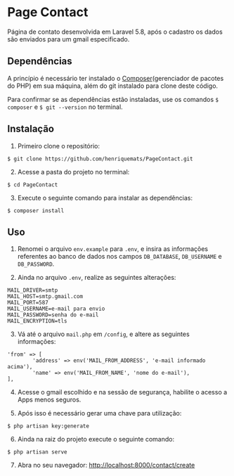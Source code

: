 # Page Contact

Página de contato desenvolvida em Laravel 5.8, após o cadastro os dados são enviados para um gmail especificado.

## Dependências
A princípio é necessário ter instalado o [Composer](https://getcomposer.org/)(gerenciador de pacotes do PHP)  em sua máquina, além do git instalado para clone deste código.

Para confirmar se as dependências estão instaladas, use os comandos `$ composer` e `$ git --version` no terminal.

## Instalação
1. Primeiro clone o repositório:

```
$ git clone https://github.com/henriquemats/PageContact.git
```

2. Acesse a pasta do projeto no terminal:

```
$ cd PageContact
```

3. Execute o seguinte comando para instalar as dependências:

```
$ composer install
```

## Uso
1. Renomei o arquivo `env.example` para `.env`, e insira as informações referentes ao banco de dados nos campos `DB_DATABASE`, `DB_USERNAME` e `DB_PASSWORD`.

2. Ainda no arquivo `.env`, realize as seguintes alterações:
```
MAIL_DRIVER=smtp
MAIL_HOST=smtp.gmail.com
MAIL_PORT=587
MAIL_USERNAME=e-mail para envio
MAIL_PASSWORD=senha do e-mail
MAIL_ENCRYPTION=tls
```

3. Vá até o arquivo `mail.php` em `/config`, e altere as seguintes informações:
```
'from' => [
        'address' => env('MAIL_FROM_ADDRESS', 'e-mail informado acima'),
        'name' => env('MAIL_FROM_NAME', 'nome do e-mail'),
],
```

4. Acesse o gmail escolhido e na sessão de segurança, habilite o acesso a Apps menos seguros.

5. Após isso é necessário gerar uma chave para utilização:

```
$ php artisan key:generate
```

6. Ainda na raiz do projeto execute o seguinte comando:

```
$ php artisan serve
```

7. Abra no seu navegador: [http://localhost:8000/contact/create](http://localhost:8000/contact/create)
